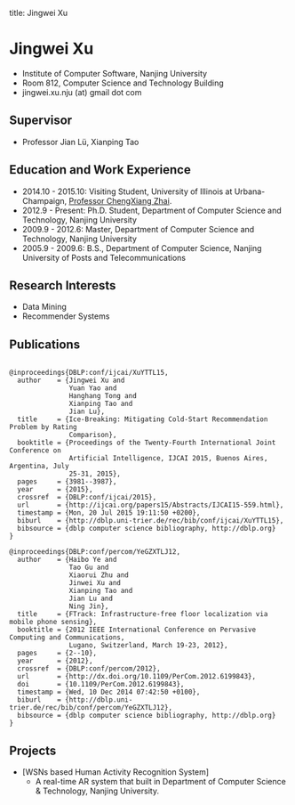 title: Jingwei Xu 

# Jingwei Xu 


* Institute of Computer Software, Nanjing University
* Room 812, Computer Science and Technology Building
* jingwei.xu.nju (at) gmail dot com


## Supervisor

* Professor Jian Lü, Xianping Tao

## Education and Work Experience

* 2014.10 - 2015.10: Visiting Student, University of Illinois at Urbana-Champaign, [Professor ChengXiang Zhai](http://czhai.cs.illinois.edu/).
* 2012.9 - Present: Ph.D. Student, Department of Computer Science and Technology, Nanjing University
* 2009.9 - 2012.6: Master, Department of Computer Science and Technology, Nanjing University
* 2005.9 - 2009.6: B.S., Department of Computer Science, Nanjing University of Posts and Telecommunications

## Research Interests

* Data Mining
* Recommender Systems 

## Publications

~~~{.bibtexhtml hl_lines="Jingwei Xu"}

@inproceedings{DBLP:conf/ijcai/XuYTTL15,
  author    = {Jingwei Xu and
               Yuan Yao and
               Hanghang Tong and
               Xianping Tao and
               Jian Lu},
  title     = {Ice-Breaking: Mitigating Cold-Start Recommendation Problem by Rating
               Comparison},
  booktitle = {Proceedings of the Twenty-Fourth International Joint Conference on
               Artificial Intelligence, IJCAI 2015, Buenos Aires, Argentina, July
               25-31, 2015},
  pages     = {3981--3987},
  year      = {2015},
  crossref  = {DBLP:conf/ijcai/2015},
  url       = {http://ijcai.org/papers15/Abstracts/IJCAI15-559.html},
  timestamp = {Mon, 20 Jul 2015 19:11:50 +0200},
  biburl    = {http://dblp.uni-trier.de/rec/bib/conf/ijcai/XuYTTL15},
  bibsource = {dblp computer science bibliography, http://dblp.org}
}

@inproceedings{DBLP:conf/percom/YeGZXTLJ12,
  author    = {Haibo Ye and
               Tao Gu and
               Xiaorui Zhu and
               Jinwei Xu and
               Xianping Tao and
               Jian Lu and
               Ning Jin},
  title     = {FTrack: Infrastructure-free floor localization via mobile phone sensing},
  booktitle = {2012 IEEE International Conference on Pervasive Computing and Communications,
               Lugano, Switzerland, March 19-23, 2012},
  pages     = {2--10},
  year      = {2012},
  crossref  = {DBLP:conf/percom/2012},
  url       = {http://dx.doi.org/10.1109/PerCom.2012.6199843},
  doi       = {10.1109/PerCom.2012.6199843},
  timestamp = {Wed, 10 Dec 2014 07:42:50 +0100},
  biburl    = {http://dblp.uni-trier.de/rec/bib/conf/percom/YeGZXTLJ12},
  bibsource = {dblp computer science bibliography, http://dblp.org}
}
~~~

## Projects

* [WSNs based Human Activity Recognition System]
    * A real-time AR system that built in Department of Computer Science & Technology, Nanjing University. 
